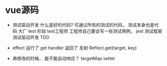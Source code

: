 # vue源码

- 测试驱动开发
    什么是好的代码? 可通过所有的测试的代码， 测试本身也是代码
    大厂 test 阶段  test工程师
    工程师自己要会写一些测试用例， jest 测试框架
    测试驱动开发  TDD  

- effect 运行了 
    get  handler 返回了  反射 Reflect.get(target, key)

- 再修改的时候， 能不能自动响应？
    targetMap  setter 

